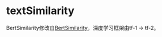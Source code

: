 # textSimilarity
BertSimilarity修改自[BertSimilarity](https://github.com/Brokenwind/BertSimilarity)，深度学习框架由tf-1 -> tf-2。

